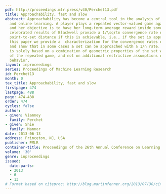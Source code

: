 ```yaml
---
pdf: http://proceedings.mlr.press/v30/Perchet13.pdf
title: Approachability, fast and slow
abstract: Approachability has become a central tool in the analysis of repeated games
  and online learning. A player plays a repeated vector-valued game against Nature
  and her objective is to have her long-term average reward inside some target set.  The
  celebrated results of Blackwell provide a 1/\sqrtn convergence rate of the expected
  point-to-set distance if this is achievable, i.e., if the set is approachable. In
  this paper we provide a  characterization for the convergence rates of approachability
  and show that in some cases a set can be approached with a 1/n rate. Our characterization
  is solely based on a combination of geometric properties of the set with properties
  of the repeated game, and not on additional restrictive assumptions on Nature’s
  behavior.
layout: inproceedings
series: Proceedings of Machine Learning Research
id: Perchet13
month: 0
tex_title: Approachability, fast and slow
firstpage: 474
lastpage: 488
page: 474-488
order: 474
cycles: false
author:
- given: Vianney
  family: Perchet
- given: Shie
  family: Mannor
date: 2013-06-13
address: Princeton, NJ, USA
publisher: PMLR
container-title: Proceedings of the 26th Annual Conference on Learning Theory
volume: '30'
genre: inproceedings
issued:
  date-parts:
  - 2013
  - 6
  - 13
# Format based on citeproc: http://blog.martinfenner.org/2013/07/30/citeproc-yaml-for-bibliographies/
---
```

